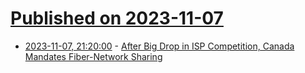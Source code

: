 # [Published on 2023-11-07](index.md)

* [2023-11-07, 21:20:00](https://news.slashdot.org/story/23/11/07/1928228/after-big-drop-in-isp-competition-canada-mandates-fiber-network-sharing?utm_source=rss1.0mainlinkanon&utm_medium=feed) - [After Big Drop in ISP Competition, Canada Mandates Fiber-Network Sharing](https://news.slashdot.org/story/23/11/07/1928228/after-big-drop-in-isp-competition-canada-mandates-fiber-network-sharing?utm_source=rss1.0mainlinkanon&utm_medium=feed)
